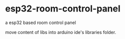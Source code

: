 # esp32-room-control-panel
a esp32 based room control panel

move content of libs into arduino ide's libraries folder.
